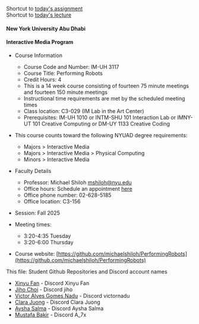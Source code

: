 Shortcut to [today's assignment](homework.md#todays-assignment)  
Shortcut to [today's lecture](lectureNotes.md#todays-lecture)

#### New York University Abu Dhabi  
#### Interactive Media Program

* Course Information
    * Course Code and Number: IM-UH 3117  
    * Course Title: Performing Robots
    * Credit Hours: 4     
    * This is a 14 week course consisting of fourteen 75 minute meetings and
      fourteen 150 minute meetings
    * Instructional time requirements are met by the scheduled meeting times
    * Class location: C3-029 (IM Lab in the Art Center)
    * Prerequisites: IM-UH 1010 or INTM-SHU 101 Interaction Lab or IMNY-UT 101 Creative Computing or DM-UY 1133 Creative Coding
* This course counts toward the following NYUAD degree requirements:
    * Majors > Interactive Media
    * Majors > Interactive Media > Physical Computing 
    * Minors > Interactive Media
* Faculty Details
    * Professor: Michael Shiloh mshiloh@nyu.edu   
    * Office hours: Schedule an appointment [here](https://calendly.com/michaelshiloh/office_hours)
    * Office phone number: 02-628-5185
    * Office location: C3-156

* Session: Fall 2025       
* Meeting times:    
	- 3:20-4:35 Tuesday
	- 3:20-6:00 Thursday

* Course website: [https://github.com/michaelshiloh/PerformingRobots](https://github.com/michaelshiloh/PerformingRobots)  

This file: Student Github Repositories and Discord account names

- [Xinyu Fan](https://github.com/fanxinyusarah/performingrobots) - Discord Xinyu Fan
- [Jiho Choi](https://github.com/jc11452/performingrobots.git) - Discord jiho
- [Victor Alves Gomes Nadu](https://github.com/vicnadu/performingrobots) - Discord victornadu
- [Clara Juong](https://github.com/clara0424/performingrobots) - Discord Clara Juong
- [Aysha Salma](https://github.com/as16715/performingrobots) - Discord Aysha Salma
- [Mustafa Bakir](https://github.com/MustafaBakir0/performingrobots) - Discord A_7x
